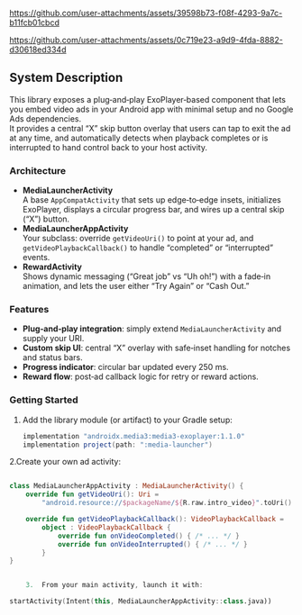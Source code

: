 https://github.com/user-attachments/assets/39598b73-f08f-4293-9a7c-b11fcb01cbcd

https://github.com/user-attachments/assets/0c719e23-a9d9-4fda-8882-d30618ed334d


## System Description

This library exposes a plug‑and‑play ExoPlayer‑based component that lets you embed video ads in your Android app with minimal setup and no Google Ads dependencies.  
It provides a central “X” skip button overlay that users can tap to exit the ad at any time, and automatically detects when playback completes or is interrupted to hand control back to your host activity.

### Architecture

- **MediaLauncherActivity**  
  A base `AppCompatActivity` that sets up edge‑to‑edge insets, initializes ExoPlayer, displays a circular progress bar, and wires up a central skip (“X”) button.  
- **MediaLauncherAppActivity**  
  Your subclass: override `getVideoUri()` to point at your ad, and `getVideoPlaybackCallback()` to handle “completed” or “interrupted” events.  
- **RewardActivity**  
  Shows dynamic messaging (“Great job” vs “Uh oh!”) with a fade‑in animation, and lets the user either “Try Again” or “Cash Out.”

### Features

- **Plug‑and‑play integration**: simply extend `MediaLauncherActivity` and supply your URI.  
- **Custom skip UI**: central “X” overlay with safe‑inset handling for notches and status bars.  
- **Progress indicator**: circular bar updated every 250 ms.  
- **Reward flow**: post‑ad callback logic for retry or reward actions.

### Getting Started

1. Add the library module (or artifact) to your Gradle setup:  
   ```groovy
   implementation "androidx.media3:media3-exoplayer:1.1.0"
   implementation project(path: ":media-launcher")
   ```

2.Create your own ad activity:
```kotlin

class MediaLauncherAppActivity : MediaLauncherActivity() {
    override fun getVideoUri(): Uri =
        "android.resource://$packageName/${R.raw.intro_video}".toUri()

    override fun getVideoPlaybackCallback(): VideoPlaybackCallback =
        object : VideoPlaybackCallback {
            override fun onVideoCompleted() { /* ... */ }
            override fun onVideoInterrupted() { /* ... */ }
        }
}


	3.	From your main activity, launch it with:

startActivity(Intent(this, MediaLauncherAppActivity::class.java))
```
